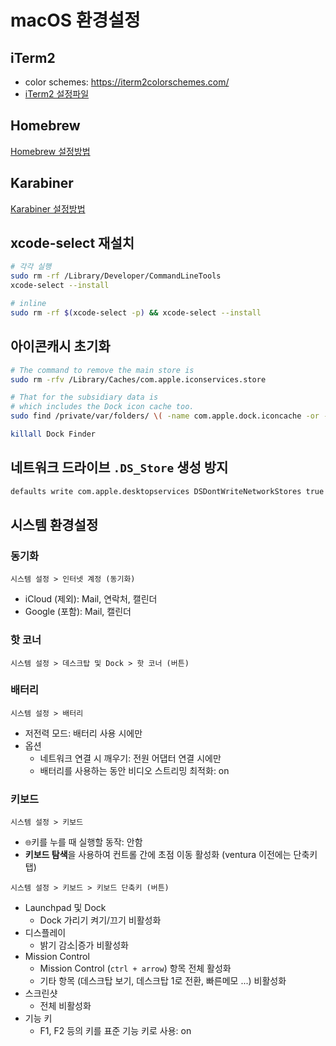 # macOS 환경설정

## iTerm2

- color schemes: <https://iterm2colorschemes.com/>
- [iTerm2 설정파일](./iterm2.json)

## Homebrew

[Homebrew 설정방법](./homebrew/README.md)

## Karabiner

[Karabiner 설정방법](./karabiner/README.md)

## xcode-select 재설치

```sh
# 각각 실행
sudo rm -rf /Library/Developer/CommandLineTools
xcode-select --install

# inline
sudo rm -rf $(xcode-select -p) && xcode-select --install
```

## 아이콘캐시 초기화

```sh
# The command to remove the main store is
sudo rm -rfv /Library/Caches/com.apple.iconservices.store

# That for the subsidiary data is
# which includes the Dock icon cache too.
sudo find /private/var/folders/ \( -name com.apple.dock.iconcache -or -name com.apple.iconservices \) -exec rm -rfv {} \;

killall Dock Finder
```

## 네트워크 드라이브 `.DS_Store` 생성 방지

```sh
defaults write com.apple.desktopservices DSDontWriteNetworkStores true
```

## 시스템 환경설정

### 동기화

`시스템 설정 > 인터넷 계정 (동기화)`

- iCloud (제외): Mail, 연락처, 캘린더
- Google (포함): Mail, 캘린더

### 핫 코너

`시스템 설정 > 데스크탑 및 Dock > 핫 코너 (버튼)`

### 배터리

`시스템 설정 > 배터리`

- 저전력 모드: 배터리 사용 시에만
- 옵션
  - 네트워크 연결 시 깨우기: 전원 어댑터 연결 시에만
  - 배터리를 사용하는 동안 비디오 스트리밍 최적화: on

### 키보드

`시스템 설정 > 키보드`

- `🌐`키를 누를 때 실행할 동작: 안함
- **키보드 탐색**을 사용하여 컨트롤 간에 초점 이동 활성화 (ventura 이전에는 단축키탭)

`시스템 설정 > 키보드 > 키보드 단축키 (버튼)`

- Launchpad 및 Dock
  - Dock 가리기 켜기/끄기 비활성화
- 디스플레이
  - 밝기 감소|증가 비활성화
- Mission Control
  - Mission Control (`ctrl + arrow`) 항목 전체 활성화
  - 기타 항목 (데스크탑 보기, 데스크탑 1로 전환, 빠른메모 ...) 비활성화
- 스크린샷
  - 전체 비활성화
- 기능 키
  - F1, F2 등의 키를 표준 기능 키로 사용: on
